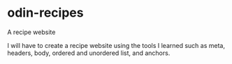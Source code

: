 # odin-recipes

A recipe website

I will have to create a recipe website using the tools I learned such as meta, headers, body, ordered and unordered list, and anchors.